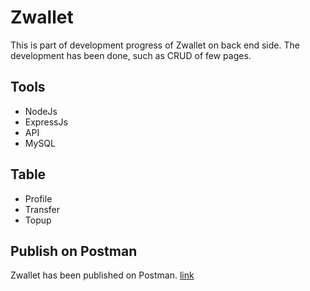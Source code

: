 # Zwallet

This is part of development progress of Zwallet on back end side. The development has been done, such as CRUD of few pages.

## Tools

* NodeJs
* ExpressJs
* API
* MySQL

## Table 

* Profile
* Transfer
* Topup


## Publish on Postman
Zwallet has been published on Postman. 
[link ](https://explore.postman.com/SaidHamzah)
